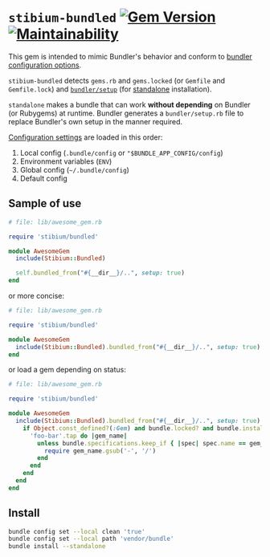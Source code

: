 # ``stibium-bundled`` [![Gem Version](https://badge.fury.io/rb/stibium-bundled.svg)][rubygems:stibium-bundled] [![Maintainability](https://api.codeclimate.com/v1/badges/7121242b44c7a3cc4f61/maintainability)](https://codeclimate.com/github/SwagDevOps/stibium-bundled/maintainability)

This gem is intended to mimic Bundler's behavior and conform to [bundler configuration options][bundler:config].

``stibium-bundled`` detects ``gems.rb`` and ``gems.locked``
(or ``Gemfile`` and ``Gemfile.lock``)
and [``bundler/setup``][bundler:setup] (for [standalone][man:install#options] installation).

``standalone`` makes a bundle that can work __without depending__ on Bundler (or Rubygems) at runtime. Bundler generates
a ``bundler/setup.rb`` file to replace Bundler's own setup in the manner required.

[Configuration settings][bundler:config] are loaded in this order:

1. Local config (``.bundle/config`` or ``"$BUNDLE_APP_CONFIG/config``)
2. Environment variables (``ENV``)
3. Global config (``~/.bundle/config``)
4. Default config

## Sample of use

```ruby
# file: lib/awesome_gem.rb

require 'stibium/bundled'

module AwesomeGem
  include(Stibium::Bundled)

  self.bundled_from("#{__dir__}/..", setup: true)
end
```

or more concise:

```ruby
# file: lib/awesome_gem.rb

require 'stibium/bundled'

module AwesomeGem
  include(Stibium::Bundled).bundled_from("#{__dir__}/..", setup: true)
end
```

or load a gem depending on status:

```ruby
# file: lib/awesome_gem.rb

require 'stibium/bundled'

module AwesomeGem
  include(Stibium::Bundled).bundled_from("#{__dir__}/..", setup: true) do |bundle|
    if Object.const_defined?(:Gem) and bundle.locked? and bundle.installed?
      'foo-bar'.tap do |gem_name|
        unless bundle.specifications.keep_if { |spec| spec.name == gem_name }.empty?
          require gem_name.gsub('-', '/')
        end
      end
    end
  end
end
```

## Install

```sh
bundle config set --local clean 'true'
bundle config set --local path 'vendor/bundle'
bundle install --standalone
```

<!-- hyperlinks -->

[rubygems:stibium-bundled]: https://rubygems.org/gems/stibium-bundled
[bundler:config]: https://bundler.io/v2.2/bundle_config.html
[bundler:setup]: https://bundler.io/v1.5/bundler_setup.html
[man:install#options]: https://bundler.io/man/bundle-install.1.html#OPTIONS
